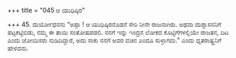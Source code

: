 +++
title = "045 ಆ ಯುಧಿಷ್ಠಿರ"

+++
45. ದುರ್ಯೋಧನನು   “ಅಪ್ಪಾ ! ಆ ಯುಧಿಷ್ಠಿರನೊಡನೆ ಸೇರಿ ನೀನೇ ರಾಜನಾಗಿರು. ಅಥವಾ ದುಶ್ಶಾಸನನಿಗೆ ಪಟ್ಟಕಟ್ಟಿಬಿಡು, ನಮ್ಮ ಈ ತಾಯಿ ಸಂತೋಷಪಡಲಿ. ನನಗೆ ಇನ್ನು ಇಂದ್ರನ ಲೋಕದ ಕೊಟ್ಟಿಗೆಗಳಲ್ಲಿಯೇ  ರಾಜತನ, ದಿಟ ಎಂದು ಜೋಯಿಸರು ನುಡಿದಿದ್ದಾರೆ, ಅದು ಸಾಕು ನನಗೆ ಅವರ ವಚನ ಎಂದೂ ಸುಳ್ಳಾಗದು." ಎಂದು ಧೃತರಾಷ್ಟ್ರನಿಗೆ ಹೇಳಿದನು.